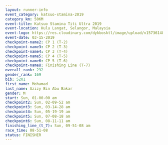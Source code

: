 ```yaml
---
layout: runner-info 
event_category: katsuo-stamina-2019 
category_km: 50KM 
event-title: Katsuo Stamina Titi Ultra 2019 
event-location: Hulu Langat, Selangor, Malaysia 
event-logo: https://res.cloudinary.com/dykbosktl/image/upload/v1573614825/Logo/Logo_p7ft6n.png
event-date: 03-15-2019 
checkpoint-name2: CP 1 (T-2) 
checkpoint-name3: CP 2 (T-3) 
checkpoint-name4: CP 3 (T-4) 
checkpoint-name5: CP 4 (T-5) 
checkpoint-name6: CP 5 (T-6) 
checkpoint-name8: Finishing Line (T-7) 
overall_rank: 232
gender_rank: 169
bib: 5201
first_name: Mohamad
last_name: Azizy Bin Abu Bakar
gender: M
start: Sun, 01-00-00 am
checkpoint2: Sun, 02-09-52 am
checkpoint3: Sun, 03-14-28 am
checkpoint4: Sun, 05-19-19 am
checkpoint5: Sun, 07-08-18 am
checkpoint6: Sun, 08-11-11 am
finishing_line_(t_7): Sun, 09-51-08 am
race_time: 08-51-08
status: FINISHER
---
```

